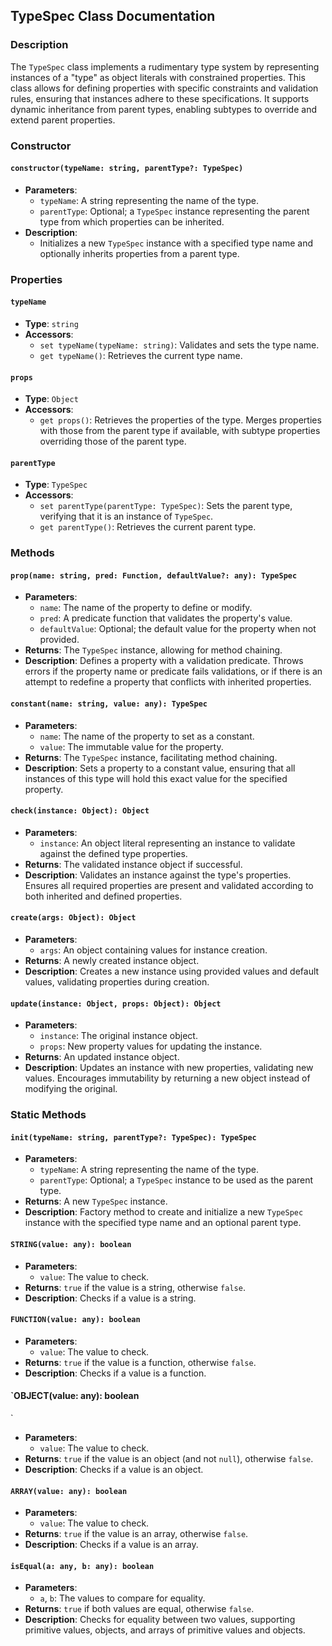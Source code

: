 ## TypeSpec Class Documentation

### Description
The `TypeSpec` class implements a rudimentary type system by representing instances of a "type" as object literals with constrained properties. This class allows for defining properties with specific constraints and validation rules, ensuring that instances adhere to these specifications. It supports dynamic inheritance from parent types, enabling subtypes to override and extend parent properties.

### Constructor

#### `constructor(typeName: string, parentType?: TypeSpec)`
- **Parameters**:
  - `typeName`: A string representing the name of the type.
  - `parentType`: Optional; a `TypeSpec` instance representing the parent type from which properties can be inherited.
- **Description**:
  - Initializes a new `TypeSpec` instance with a specified type name and optionally inherits properties from a parent type.

### Properties

#### `typeName`
- **Type**: `string`
- **Accessors**:
  - `set typeName(typeName: string)`: Validates and sets the type name.
  - `get typeName()`: Retrieves the current type name.

#### `props`
- **Type**: `Object`
- **Accessors**:
  - `get props()`: Retrieves the properties of the type. Merges properties with those from the parent type if available, with subtype properties overriding those of the parent type.

#### `parentType`
- **Type**: `TypeSpec`
- **Accessors**:
  - `set parentType(parentType: TypeSpec)`: Sets the parent type, verifying that it is an instance of `TypeSpec`.
  - `get parentType()`: Retrieves the current parent type.

### Methods

#### `prop(name: string, pred: Function, defaultValue?: any): TypeSpec`
- **Parameters**:
  - `name`: The name of the property to define or modify.
  - `pred`: A predicate function that validates the property's value.
  - `defaultValue`: Optional; the default value for the property when not provided.
- **Returns**: The `TypeSpec` instance, allowing for method chaining.
- **Description**: Defines a property with a validation predicate. Throws errors if the property name or predicate fails validations, or if there is an attempt to redefine a property that conflicts with inherited properties.

#### `constant(name: string, value: any): TypeSpec`
- **Parameters**:
  - `name`: The name of the property to set as a constant.
  - `value`: The immutable value for the property.
- **Returns**: The `TypeSpec` instance, facilitating method chaining.
- **Description**: Sets a property to a constant value, ensuring that all instances of this type will hold this exact value for the specified property.

#### `check(instance: Object): Object`
- **Parameters**:
  - `instance`: An object literal representing an instance to validate against the defined type properties.
- **Returns**: The validated instance object if successful.
- **Description**: Validates an instance against the type's properties. Ensures all required properties are present and validated according to both inherited and defined properties.

#### `create(args: Object): Object`
- **Parameters**:
  - `args`: An object containing values for instance creation.
- **Returns**: A newly created instance object.
- **Description**: Creates a new instance using provided values and default values, validating properties during creation.

#### `update(instance: Object, props: Object): Object`
- **Parameters**:
  - `instance`: The original instance object.
  - `props`: New property values for updating the instance.
- **Returns**: An updated instance object.
- **Description**: Updates an instance with new properties, validating new values. Encourages immutability by returning a new object instead of modifying the original.

### Static Methods

#### `init(typeName: string, parentType?: TypeSpec): TypeSpec`
- **Parameters**:
  - `typeName`: A string representing the name of the type.
  - `parentType`: Optional; a `TypeSpec` instance to be used as the parent type.
- **Returns**: A new `TypeSpec` instance.
- **Description**: Factory method to create and initialize a new `TypeSpec` instance with the specified type name and an optional parent type.

#### `STRING(value: any): boolean`
- **Parameters**:
  - `value`: The value to check.
- **Returns**: `true` if the value is a string, otherwise `false`.
- **Description**: Checks if a value is a string.

#### `FUNCTION(value: any): boolean`
- **Parameters**:
  - `value`: The value to check.
- **Returns**: `true` if the value is a function, otherwise `false`.
- **Description**: Checks if a value is a function.

#### `OBJECT(value: any): boolean

`
- **Parameters**:
  - `value`: The value to check.
- **Returns**: `true` if the value is an object (and not `null`), otherwise `false`.
- **Description**: Checks if a value is an object.

#### `ARRAY(value: any): boolean`
- **Parameters**:
  - `value`: The value to check.
- **Returns**: `true` if the value is an array, otherwise `false`.
- **Description**: Checks if a value is an array.

#### `isEqual(a: any, b: any): boolean`
- **Parameters**:
  - `a`, `b`: The values to compare for equality.
- **Returns**: `true` if both values are equal, otherwise `false`.
- **Description**: Checks for equality between two values, supporting primitive values, objects, and arrays of primitive values and objects.